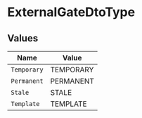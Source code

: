 # ExternalGateDtoType


## Values

| Name        | Value       |
| ----------- | ----------- |
| `Temporary` | TEMPORARY   |
| `Permanent` | PERMANENT   |
| `Stale`     | STALE       |
| `Template`  | TEMPLATE    |